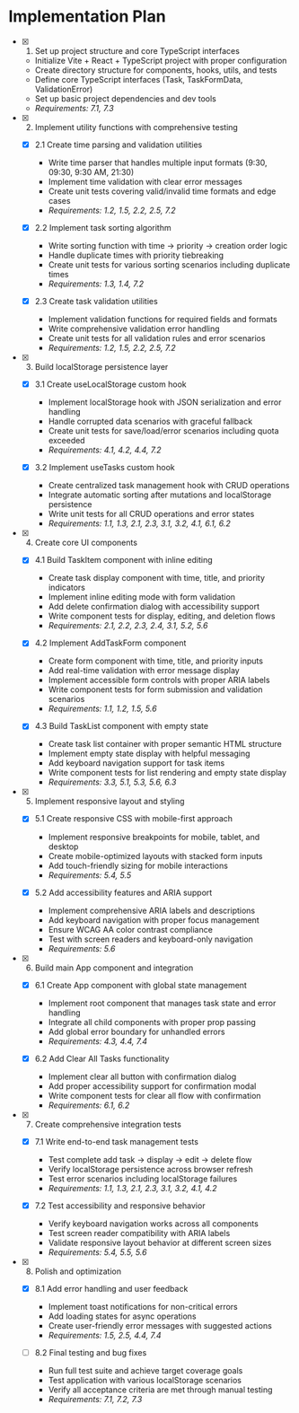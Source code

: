 # Implementation Plan

- [x] 1. Set up project structure and core TypeScript interfaces






  - Initialize Vite + React + TypeScript project with proper configuration
  - Create directory structure for components, hooks, utils, and tests
  - Define core TypeScript interfaces (Task, TaskFormData, ValidationError)
  - Set up basic project dependencies and dev tools
  - _Requirements: 7.1, 7.3_

- [x] 2. Implement utility functions with comprehensive testing





  - [x] 2.1 Create time parsing and validation utilities



    - Write time parser that handles multiple input formats (9:30, 09:30, 9:30 AM, 21:30)
    - Implement time validation with clear error messages
    - Create unit tests covering valid/invalid time formats and edge cases
    - _Requirements: 1.2, 1.5, 2.2, 2.5, 7.2_

  - [x] 2.2 Implement task sorting algorithm


    - Write sorting function with time → priority → creation order logic
    - Handle duplicate times with priority tiebreaking
    - Create unit tests for various sorting scenarios including duplicate times
    - _Requirements: 1.3, 1.4, 7.2_

  - [x] 2.3 Create task validation utilities


    - Implement validation functions for required fields and formats
    - Write comprehensive validation error handling
    - Create unit tests for all validation rules and error scenarios
    - _Requirements: 1.2, 1.5, 2.2, 2.5, 7.2_

- [x] 3. Build localStorage persistence layer





  - [x] 3.1 Create useLocalStorage custom hook


    - Implement localStorage hook with JSON serialization and error handling
    - Handle corrupted data scenarios with graceful fallback
    - Create unit tests for save/load/error scenarios including quota exceeded
    - _Requirements: 4.1, 4.2, 4.4, 7.2_

  - [x] 3.2 Implement useTasks custom hook


    - Create centralized task management hook with CRUD operations
    - Integrate automatic sorting after mutations and localStorage persistence
    - Write unit tests for all CRUD operations and error states
    - _Requirements: 1.1, 1.3, 2.1, 2.3, 3.1, 3.2, 4.1, 6.1, 6.2_

- [x] 4. Create core UI components









  - [x] 4.1 Build TaskItem component with inline editing










    - Create task display component with time, title, and priority indicators
    - Implement inline editing mode with form validation
    - Add delete confirmation dialog with accessibility support
    - Write component tests for display, editing, and deletion flows
    - _Requirements: 2.1, 2.2, 2.3, 2.4, 3.1, 5.2, 5.6_

  - [x] 4.2 Implement AddTaskForm component


    - Create form component with time, title, and priority inputs
    - Add real-time validation with error message display
    - Implement accessible form controls with proper ARIA labels
    - Write component tests for form submission and validation scenarios
    - _Requirements: 1.1, 1.2, 1.5, 5.6_


  - [x] 4.3 Build TaskList component with empty state

    - Create task list container with proper semantic HTML structure
    - Implement empty state display with helpful messaging
    - Add keyboard navigation support for task items
    - Write component tests for list rendering and empty state display
    - _Requirements: 3.3, 5.1, 5.3, 5.6, 6.3_

- [x] 5. Implement responsive layout and styling





  - [x] 5.1 Create responsive CSS with mobile-first approach


    - Implement responsive breakpoints for mobile, tablet, and desktop
    - Create mobile-optimized layouts with stacked form inputs
    - Add touch-friendly sizing for mobile interactions
    - _Requirements: 5.4, 5.5_



  - [x] 5.2 Add accessibility features and ARIA support





    - Implement comprehensive ARIA labels and descriptions
    - Add keyboard navigation with proper focus management
    - Ensure WCAG AA color contrast compliance
    - Test with screen readers and keyboard-only navigation
    - _Requirements: 5.6_

- [x] 6. Build main App component and integration





  - [x] 6.1 Create App component with global state management


    - Implement root component that manages task state and error handling
    - Integrate all child components with proper prop passing
    - Add global error boundary for unhandled errors
    - _Requirements: 4.3, 4.4, 7.4_

  - [x] 6.2 Add Clear All Tasks functionality


    - Implement clear all button with confirmation dialog
    - Add proper accessibility support for confirmation modal
    - Write component tests for clear all flow with confirmation
    - _Requirements: 6.1, 6.2_

- [x] 7. Create comprehensive integration tests







  - [x] 7.1 Write end-to-end task management tests




    - Test complete add task → display → edit → delete flow
    - Verify localStorage persistence across browser refresh
    - Test error scenarios including localStorage failures
    - _Requirements: 1.1, 1.3, 2.1, 2.3, 3.1, 3.2, 4.1, 4.2_

  - [x] 7.2 Test accessibility and responsive behavior


    - Verify keyboard navigation works across all components
    - Test screen reader compatibility with ARIA labels
    - Validate responsive layout behavior at different screen sizes
    - _Requirements: 5.4, 5.5, 5.6_

- [x] 8. Polish and optimization





  - [x] 8.1 Add error handling and user feedback


    - Implement toast notifications for non-critical errors
    - Add loading states for async operations
    - Create user-friendly error messages with suggested actions
    - _Requirements: 1.5, 2.5, 4.4, 7.4_



  - [ ] 8.2 Final testing and bug fixes




    - Run full test suite and achieve target coverage goals
    - Test application with various localStorage scenarios
    - Verify all acceptance criteria are met through manual testing
    - _Requirements: 7.1, 7.2, 7.3_